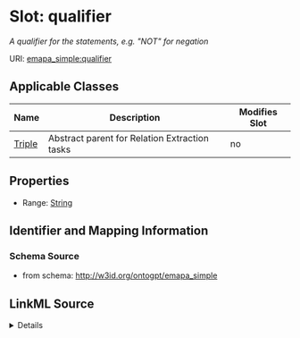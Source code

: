 

# Slot: qualifier


_A qualifier for the statements, e.g. "NOT" for negation_



URI: [emapa_simple:qualifier](http://w3id.org/ontogpt/emapa_simplequalifier)



<!-- no inheritance hierarchy -->





## Applicable Classes

| Name | Description | Modifies Slot |
| --- | --- | --- |
| [Triple](Triple.md) | Abstract parent for Relation Extraction tasks |  no  |







## Properties

* Range: [String](String.md)





## Identifier and Mapping Information







### Schema Source


* from schema: http://w3id.org/ontogpt/emapa_simple




## LinkML Source

<details>
```yaml
name: qualifier
description: A qualifier for the statements, e.g. "NOT" for negation
from_schema: http://w3id.org/ontogpt/emapa_simple
rank: 1000
alias: qualifier
owner: Triple
domain_of:
- Triple
range: string

```
</details>
